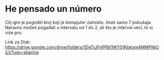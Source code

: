 # He pensado un número
Cilj igre je pogoditi broj koji je kompjuter zamislio. Imaš samo 7 pokušaja. Naravno možeš pogađati u intervalu od 1 do 2, ali što je interval veći, to si više pro.

Link za Disk: https://drive.google.com/drive/folders/1DeTrJFnfP6II1WY51Kbkxm4MMPNIOiLV?usp=sharing

